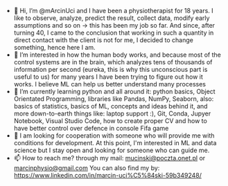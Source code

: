 - 👋 Hi, I’m @mArcinUci and I have been a physiotherapist for 18 years. I like to observe, analyze, predict the result, collect data, modify early assumptions and so on -> this has been my job so far. And since, after turning 40, I came to the conclusion that working in such a quantity in direct contact with the client is not for me, I decided to change something, hence here I am.
- 👀 I’m interested in how the human body works, and because most of the control systems are in the brain, which analyzes tens of thousands of information per second (eureka, this is why this unconscious part is useful to us) for many years I have been trying to figure out how it works. I believe ML can help us better understand many processes
- 🌱 I’m currently learning python and all around it: python basics, Object Orientated Programming, libraries like Pandas, NumPy, Seaborn, also: basics of statistics, basics of ML, concepts and ideas behind it, and more down-to-earth things like: laptop support :), Git, Conda, Jupyer Notebook, Visual Studio Code, how to create proper CV and how to have better control over defence in console Fifa game 
- 💞️ I am looking for cooperation with someone who will provide me with conditions for development. At this point, I'm interested in ML and data science but I stay open and looking for someone who can guide me.
- 📫 How to reach me? through my mail: mucinski@poczta.onet.pl or marcinphysio@gmail.com You can also find my by: https://www.linkedin.com/in/marcin-uci%C5%84ski-59b349248/

<!---
mArcinUci/mArcinUci is a ✨ special ✨ repository because its `README.md` (this file) appears on your GitHub profile.
You can click the Preview link to take a look at your changes.
--->
